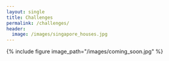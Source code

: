 ```yaml
---
layout: single
title: Challenges
permalink: /challenges/
header:
  image: /images/singapore_houses.jpg
---
```


{% include figure image_path="/images/coming_soon.jpg" %}
